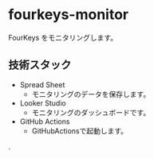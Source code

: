 # fourkeys-monitor

FourKeys をモニタリングします。

## 技術スタック

- Spread Sheet
  - モニタリングのデータを保存します。
- Looker Studio
  - モニタリングのダッシュボードです。
- GitHub Actions 
  - GitHubActionsで起動します。

.